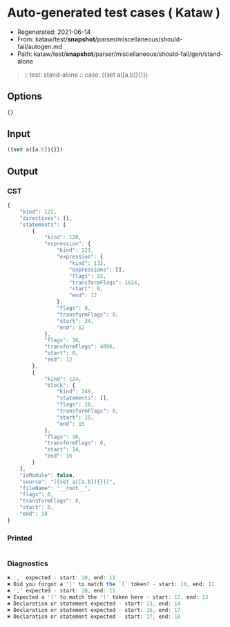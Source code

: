 # Auto-generated test cases ( Kataw )
- Regenerated: 2021-06-14
- From: kataw/test/__snapshot__/parser/miscellaneous/should-fail/autogen.md
- Path: kataw/test/__snapshot__/parser/miscellaneous/should-fail/gen/stand-alone
> :: test: stand-alone
> :: case: ({set a([a.b]){}})
## Options

`````js
{}
`````
## Input

`````js
({set a([a.b]){}})
`````
## Output

### CST

```javascript
{
    "kind": 122,
    "directives": [],
    "statements": [
        {
            "kind": 120,
            "expression": {
                "kind": 121,
                "expression": {
                    "kind": 132,
                    "expressions": [],
                    "flags": 32,
                    "transformFlags": 1024,
                    "start": 0,
                    "end": 12
                },
                "flags": 0,
                "transformFlags": 0,
                "start": 34,
                "end": 12
            },
            "flags": 16,
            "transformFlags": 4096,
            "start": 0,
            "end": 12
        },
        {
            "kind": 124,
            "block": {
                "kind": 249,
                "statements": [],
                "flags": 16,
                "transformFlags": 0,
                "start": 15,
                "end": 15
            },
            "flags": 16,
            "transformFlags": 0,
            "start": 14,
            "end": 16
        }
    ],
    "isModule": false,
    "source": "({set a([a.b]){}})",
    "fileName": "__root__",
    "flags": 0,
    "transformFlags": 0,
    "start": 0,
    "end": 18
}
```

### Printed

```javascript

```

### Diagnostics

```javascript
✖ ',' expected - start: 10, end: 11
✖ Did you forgot a ']' to match the `[` token? - start: 10, end: 11
✖ ',' expected - start: 10, end: 11
✖ Expected a ')' to match the '(' token here - start: 12, end: 13
✖ Declaration or statement expected - start: 13, end: 14
✖ Declaration or statement expected - start: 16, end: 17
✖ Declaration or statement expected - start: 17, end: 18

```

